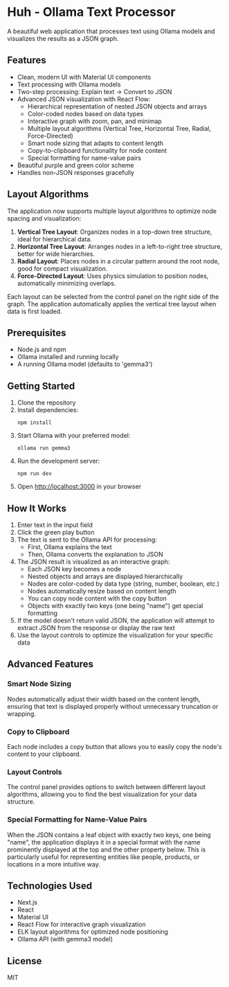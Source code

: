 # Huh - Ollama Text Processor

A beautiful web application that processes text using Ollama models and visualizes the results as a JSON graph.

## Features

- Clean, modern UI with Material UI components
- Text processing with Ollama models
- Two-step processing: Explain text → Convert to JSON
- Advanced JSON visualization with React Flow:
  - Hierarchical representation of nested JSON objects and arrays
  - Color-coded nodes based on data types
  - Interactive graph with zoom, pan, and minimap
  - Multiple layout algorithms (Vertical Tree, Horizontal Tree, Radial, Force-Directed)
  - Smart node sizing that adapts to content length
  - Copy-to-clipboard functionality for node content
  - Special formatting for name-value pairs
- Beautiful purple and green color scheme
- Handles non-JSON responses gracefully

## Layout Algorithms

The application now supports multiple layout algorithms to optimize node spacing and visualization:

1. **Vertical Tree Layout**: Organizes nodes in a top-down tree structure, ideal for hierarchical data.
2. **Horizontal Tree Layout**: Arranges nodes in a left-to-right tree structure, better for wide hierarchies.
3. **Radial Layout**: Places nodes in a circular pattern around the root node, good for compact visualization.
4. **Force-Directed Layout**: Uses physics simulation to position nodes, automatically minimizing overlaps.

Each layout can be selected from the control panel on the right side of the graph. The application automatically applies the vertical tree layout when data is first loaded.

## Prerequisites

- Node.js and npm
- Ollama installed and running locally
- A running Ollama model (defaults to 'gemma3')

## Getting Started

1. Clone the repository
2. Install dependencies:
   ```
   npm install
   ```
3. Start Ollama with your preferred model:
   ```
   ollama run gemma3
   ```
4. Run the development server:
   ```
   npm run dev
   ```
5. Open [http://localhost:3000](http://localhost:3000) in your browser

## How It Works

1. Enter text in the input field
2. Click the green play button
3. The text is sent to the Ollama API for processing:
   - First, Ollama explains the text
   - Then, Ollama converts the explanation to JSON
4. The JSON result is visualized as an interactive graph:
   - Each JSON key becomes a node
   - Nested objects and arrays are displayed hierarchically
   - Nodes are color-coded by data type (string, number, boolean, etc.)
   - Nodes automatically resize based on content length
   - You can copy node content with the copy button
   - Objects with exactly two keys (one being "name") get special formatting
5. If the model doesn't return valid JSON, the application will attempt to extract JSON from the response or display the raw text
6. Use the layout controls to optimize the visualization for your specific data

## Advanced Features

### Smart Node Sizing
Nodes automatically adjust their width based on the content length, ensuring that text is displayed properly without unnecessary truncation or wrapping.

### Copy to Clipboard
Each node includes a copy button that allows you to easily copy the node's content to your clipboard.

### Layout Controls
The control panel provides options to switch between different layout algorithms, allowing you to find the best visualization for your data structure.

### Special Formatting for Name-Value Pairs
When the JSON contains a leaf object with exactly two keys, one being "name", the application displays it in a special format with the name prominently displayed at the top and the other property below. This is particularly useful for representing entities like people, products, or locations in a more intuitive way.

## Technologies Used

- Next.js
- React
- Material UI
- React Flow for interactive graph visualization
- ELK layout algorithms for optimized node positioning
- Ollama API (with gemma3 model)

## License

MIT
